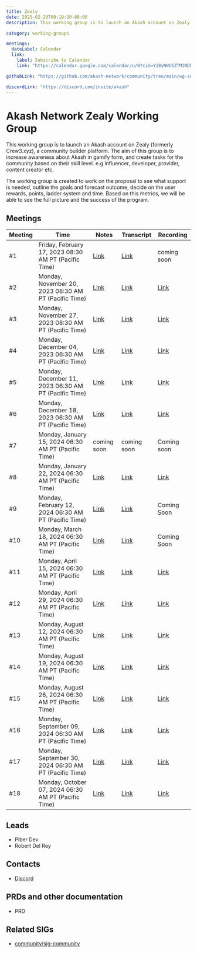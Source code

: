 ```yaml
---
title: Zealy
date: 2025-02-20T00:19:20-08:00
description: This working group is to launch an Akash account on Zealy (formerly Crew3.xyz), a community builder platform. The aim of this group is to increase awareness about Akash in gamify form, and create tasks for the community based on their skill level. e.g influencer, developer, provider, content creator etc.The working group is created to work on the proposal to see what support is needed, outline the goals and forecast outcome, decide on the user rewards, points, ladder system and time. Based on this metrics, we will be able to see the full picture and the success of the program.

category: working-groups

meetings:
  dateLabel: Calendar
  link:
    label: Subscribe to Calendar
    link: "https://calendar.google.com/calendar/u/0?cid=Y18yNWU1ZTM3NDhlNGM0YWI3YTU1ZjQxZmJjNWViZWJjYzBhMDNiNDBmYjAyODc4NWYxNDE1OWJmYWViZWExMmUyQGdyb3VwLmNhbGVuZGFyLmdvb2dsZS5jb20"

githubLink: "https://github.com/akash-network/community/tree/main/wg-zealy"

discordLink: "https://discord.com/invite/akash"
---
```


# Akash Network Zealy Working Group

This working group is to launch an Akash account on Zealy (formerly Crew3.xyz), a community builder platform. The aim of this group is to increase awareness about Akash in gamify form, and create tasks for the community based on their skill level. e.g influencer, developer, provider, content creator etc.

The working group is created to work on the proposal to see what support is needed, outline the goals and forecast outcome, decide on the user rewards, points, ladder system and time. Based on this metrics, we will be able to see the full picture and the success of the program.

## Meetings

| Meeting | Time                                                  | Notes                                                                                            | Transcript                                                                                                  | Recording                                                                                                                    |
| ------- | ----------------------------------------------------- | ------------------------------------------------------------------------------------------------ | ----------------------------------------------------------------------------------------------------------- | ---------------------------------------------------------------------------------------------------------------------------- |
| #1      | Friday, February 17, 2023 08:30 AM PT (Pacific Time)  | [Link](https://github.com/akash-network/community/blob/main/wg-crew3/meetings/001-2023-02-17.md) | [Link](https://github.com/akash-network/community/blob/main/wg-crew3/meetings/001-2023-02-17.md#transcript) | coming soon                                                                                                                  |
| #2      | Monday, November 20, 2023 08:30 AM PT (Pacific Time)  | [Link](https://github.com/akash-network/community/blob/main/wg-zealy/meetings/002-2023-11-20.md) | [Link](https://github.com/akash-network/community/blob/main/wg-zealy/meetings/002-2023-11-20.md#transcript) | [Link](https://omnv3rqpb3qrv5iw4tdpu2eipbonzvjr2khqiponlrtgftkwwybq.arweave.net/cxtdxg8O4Rr1FuTG-miIeFzc1THSjwQ9zVxmYs1WtgM) |
| #3      | Monday, November 27, 2023 08:30 AM PT (Pacific Time)  | [Link](https://github.com/akash-network/community/blob/main/wg-zealy/meetings/003-2023-11-27.md) | [Link](https://github.com/akash-network/community/blob/main/wg-zealy/meetings/003-2023-11-27.md#transcript) | [Link](https://47vhtsd36l63wlteorhccwvklpzihemikfrxljg6mebv2myt7bzq.arweave.net/5-p5yHvy_bsuZHROIVqqW_KDkYhRY3Wk3mEDXTMT-HM) |
| #4      | Monday, December 04, 2023 06:30 AM PT (Pacific Time)  | [Link](https://github.com/akash-network/community/blob/main/wg-zealy/meetings/004-2023-12-04.md) | [Link](https://github.com/akash-network/community/blob/main/wg-zealy/meetings/004-2023-12-04.md#transcript) | [Link](https://sq2ysituuvyyyeuuw7eawkdlbmvqpwtlkqkpogujyh5jfoxexosq.arweave.net/lDWJInSlcYwSlLfICyhrCysH2mtUFPcaicH6krrku6U) |
| #5      | Monday, December 11, 2023 06:30 AM PT (Pacific Time)  | [Link](https://github.com/akash-network/community/blob/main/wg-zealy/meetings/005-2023-12-11.md) | [Link](https://github.com/akash-network/community/blob/main/wg-zealy/meetings/005-2023-12-11.md#transcript) | [Link](https://hp5novctzn3y56mrqix5wq3knexy4w24tk2ugahmstq2ofxzp57a.arweave.net/O_rXVFPLd475kYIv20NqaS-OW1yatUMA7JThpxb5f34) |
| #6      | Monday, December 18, 2023 06:30 AM PT (Pacific Time)  | [Link](https://github.com/akash-network/community/blob/main/wg-zealy/meetings/006-2023-12-18.md) | [Link](https://github.com/akash-network/community/blob/main/wg-zealy/meetings/006-2023-12-18.md#transcript) | [Link](https://efn65ve3e5sebv7bhpgilvvzv23zx3ln6goskfwwrhj5rsmbludq.arweave.net/IVvu1JsnZEDX4TvMhda5rreb7W3xnSUW1onT2MmBXQc) |
| #7      | Monday, January 15, 2024 06:30 AM PT (Pacific Time)   | coming soon                                                                                      | coming soon                                                                                                 | Coming soon                                                                                                                  |
| #8      | Monday, January 22, 2024 06:30 AM PT (Pacific Time)   | [Link](https://github.com/akash-network/community/blob/main/wg-zealy/meetings/008-2024-01-22.md) | [Link](https://github.com/akash-network/community/blob/main/wg-zealy/meetings/008-2024-01-22.md#transcript) | [Link](https://4dq4pkkqqmljo2ukbfplejfpdjw2itvunyzo3hf24zra73afipwa.arweave.net/4OHHqVCDFpdqiglesiSvGm2kTrRuMu2cuuZiD-wFQ-w) |
| #9      | Monday, February 12, 2024 06:30 AM PT (Pacific Time)  | [Link](https://github.com/akash-network/community/blob/main/wg-zealy/meetings/009-2024-02-12.md) | [Link](https://github.com/akash-network/community/blob/main/wg-zealy/meetings/009-2024-02-12.md#transcript) | Coming Soon                                                                                                                  |
| #10     | Monday, March 18, 2024 06:30 AM PT (Pacific Time)     | [Link](https://github.com/akash-network/community/blob/main/wg-zealy/meetings/010-2024-03-18.md) | [Link](https://github.com/akash-network/community/blob/main/wg-zealy/meetings/010-2024-03-18.md#transcript) | Coming Soon                                                                                                                  |
| #11     | Monday, April 15, 2024 06:30 AM PT (Pacific Time)     | [Link](https://github.com/akash-network/community/blob/main/wg-zealy/meetings/011-2024-04-15.md) | [Link](https://github.com/akash-network/community/blob/main/wg-zealy/meetings/011-2024-04-15.md#transcript) | [Link](https://bddlwy5cp5qgwpvbfyvqq255oa6uprp2xtxdhpplr5k7syqvd2qa.arweave.net/CMa7Y6J_YGs-oS4rCGu9cD1Hxfq87jO9649V-WIVHqA) |
| #12     | Monday, April 29, 2024 06:30 AM PT (Pacific Time)     | [Link](https://github.com/akash-network/community/blob/main/wg-zealy/meetings/012-2024-04-29.md) | [Link](https://github.com/akash-network/community/blob/main/wg-zealy/meetings/012-2024-04-29.md#transcript) | [Link](https://rfo5d4qnnddwhhwyncat6u6gjone7ohuotiv6op3rvzu3va5glpq.arweave.net/iV3R8g1ox2Oe2GiBP1PGS5pPuPR00V85-41zTdQdMt8) |
| #13     | Monday, August 12, 2024 06:30 AM PT (Pacific Time)    | [Link](https://github.com/akash-network/community/blob/main/wg-zealy/meetings/013-2024-08-12.md) | [Link](https://github.com/akash-network/community/blob/main/wg-zealy/meetings/013-2024-08-12.md#transcript) | [Link](https://5rakdvpt3sei3x6byxuc3roh4lpiz4mucxketzy2pmvphvhkipza.arweave.net/7ECh1fPciI3fwcXoLcXH4t6M8ZQV1EnnGnsq89TqQ_I) |
| #14     | Monday, August 19, 2024 06:30 AM PT (Pacific Time)    | [Link](https://github.com/akash-network/community/blob/main/wg-zealy/meetings/014-2024-08-19.md) | [Link](https://github.com/akash-network/community/blob/main/wg-zealy/meetings/014-2024-08-19.md#transcript) | [Link](https://ywvlgtl7bqzi5c2tibnbvs6j4rufukc2cwa5p7dsp33ulbiusiha.arweave.net/xaqzTX8MMo6LU0BaGsvJ5GhaKFoVgdf8cn73RYUUkg4) |
| #15     | Monday, August 26, 2024 06:30 AM PT (Pacific Time)    | [Link](https://github.com/akash-network/community/blob/main/wg-zealy/meetings/015-2024-08-26.md) | [Link](https://github.com/akash-network/community/blob/main/wg-zealy/meetings/015-2024-08-26.md#transcript) | [Link](https://hptrexukvlr4pusvwjqanuzqoir26icxztgxgoocffukadhuigfq.arweave.net/O-cSXoqq48fSVbJgBtMwciOvIFfMzXM5wilooAz0QYs) |
| #16     | Monday, September 09, 2024 06:30 AM PT (Pacific Time) | [Link](https://github.com/akash-network/community/blob/main/wg-zealy/meetings/016-2024-09-09.md) | [Link](https://github.com/akash-network/community/blob/main/wg-zealy/meetings/016-2024-09-09.md#transcript) | [Link](https://axy2wi756mi6qbzuvyor45wdxxasftlretiskhtjtryymqpplwqa.arweave.net/BfGrI_3zEegHNK4dHnbDvcEizXEk0SUeaZxxhkHvXaA) |
| #17     | Monday, September 30, 2024 06:30 AM PT (Pacific Time) | [Link](https://github.com/akash-network/community/blob/main/wg-zealy/meetings/017-2024-09-30.md) | [Link](https://github.com/akash-network/community/blob/main/wg-zealy/meetings/017-2024-09-30.md#transcript) | [Link](https://6dgz7hlz2n6jov4kyq52fkl2k2wcw2q6jhqriez7cmjyyomvjm5q.arweave.net/8M2fnXnTfJdXisQ7oql6Vqwrah5J4RQTPxMTjDmVSzs) |
| #18     | Monday, October 07, 2024 06:30 AM PT (Pacific Time)   | [Link](https://github.com/akash-network/community/blob/main/wg-zealy/meetings/018-2024-10-07.md) | [Link](https://github.com/akash-network/community/blob/main/wg-zealy/meetings/018-2024-10-07.md#transcript) | [Link](https://lhunnwsvfeysdps6saot3buidaqlg4w3fmidlxi4nmvnblvv5raa.arweave.net/WejW2lUpMSG-XpAdPYaIGCCzctsrEDXdHGsq0K617EA) |

## Leads

- Piber Dev
- Robert Del Rey

## Contacts

- [Discord](https://discord.gg/6ffnaGay)

## PRDs and other documentation

- PRD

## Related SIGs

- [community/sig-community](../sig-community/)

